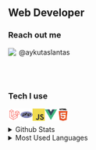 

## Web Developer 

### Reach out me

[<img  width="22" src="https://unpkg.com/simple-icons@v5/icons/instagram.svg" align="left" />][instagram] @aykutaslantas

<br>
<br>

### Tech I use
<img src="https://raw.githubusercontent.com/github/explore/56a826d05cf762b2b50ecbe7d492a839b04f3fbf/topics/laravel/laravel.png" width="25" height="25" align="left">
<img src="https://raw.githubusercontent.com/github/explore/56a826d05cf762b2b50ecbe7d492a839b04f3fbf/topics/php/php.png" width="25" height="25" height="25" align="left">
<img src="https://raw.githubusercontent.com/github/explore/56a826d05cf762b2b50ecbe7d492a839b04f3fbf/topics/javascript/javascript.png" width="25" height="25" align="left">
<img src="https://raw.githubusercontent.com/github/explore/56a826d05cf762b2b50ecbe7d492a839b04f3fbf/topics/vue/vue.png" width="25" height="25" align="left">
<img src="https://raw.githubusercontent.com/github/explore/56a826d05cf762b2b50ecbe7d492a839b04f3fbf/topics/html/html.png" width="25" height="25" align="left">
<br>

<br>
<details>
<summary>Github Stats</summary>
<img src="https://github-readme-stats.vercel.app/api?username=aykutaslantas&theme=radical">
</details>

<details>
<summary>Most Used Languages</summary>
<img src="https://github-readme-stats.vercel.app/api/top-langs/?username=anuraghazra&layout=compact">

</details>



[instagram]:https://www.instagram.com/aykutaslantas_/
